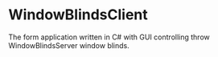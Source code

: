 # WindowBlindsClient
The form application written in C# with GUI controlling throw WindowBlindsServer window blinds.
